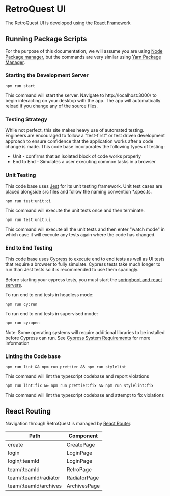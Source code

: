 # RetroQuest UI

The RetroQuest UI is developed using the [React Framework](https://reactjs.org/)

## Running Package Scripts

For the purpose of this documentation, we will assume you are using [Node Package manager](https://www.npmjs.com/), but
the commands are very similar using [Yarn Package Manager](https://yarnpkg.com/).

### Starting the Development Server

```
npm run start
```

This command will start the server. Navigate to http://localhost:3000/ to begin interacting on your desktop with the
app. The app will automatically reload if you change any of the source files.

### Testing Strategy
While not perfect, this site makes heavy use of automated testing.  Engineers are encouraged to follow a "test-first" or test driven development approach
to ensure confidence that the application works after a code change is made.  This code base incorporates the following types of testing:
- Unit - confirms that an isolated block of code works properly
- End to End - Simulates a user executing common tasks in a browser

### Unit Testing

This code base uses [Jest](https://jestjs.io/) for its unit testing framework.  Unit test cases are placed alongside src
files and follow the naming convention *.spec.ts.

```
npm run test:unit:ci
```

This command will execute the unit tests once and then terminate.

```
npm run test:unit:ui
```

This command will execute all the unit tests and then enter "watch mode" in which case it will execute any tests again where the code has changed.

### End to End Testing

This code base uses [Cypress](https://www.cypress.io/) to execute end to end tests as well as UI tests that require a browser to fully simulate.  Cypress tests take much
longer to run than Jest tests so it is recommended to use them sparingly.

Before starting your cypress tests, you must start the [springboot and react servers](../README.md#Running-the-Application).

To run end to end tests in headless mode:
```
npm run cy:run
```

To run end to end tests in supervised mode:
```
npm run cy:open
```

Note: Some operating systems will require additional libraries to be installed before Cypress can run.  See [Cypress System Requirements](https://docs.cypress.io/guides/getting-started/installing-cypress#System-requirements)
for more information

### Linting the Code base

```
npm run lint && npm run prettier && npm run stylelint
```

This command will lint the typescript codebase and report violations

```
npm run lint:fix && npm run prettier:fix && npm run stylelint:fix
```

This command will lint the typescript codebase and attempt to fix violations

## React Routing

Navigation through RetroQuest is managed by [React Router](https://reactrouter.com/).

| Path                           | Component    |
| ------------------------------ |--------------|
| create                         | CreatePage   |
| login                          | LoginPage    |
| login/:teamId                  | LoginPage    |
| team/:teamId                   | RetroPage    |
| team/:teamId/radiator          | RadiatorPage |
| team/:teamId/archives          | ArchivesPage |
